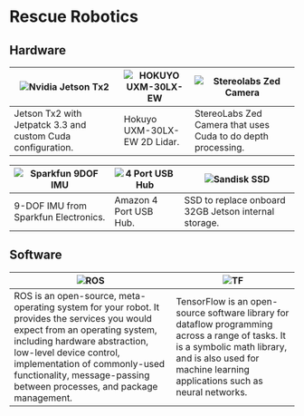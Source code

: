 # Rescue Robotics

## Hardware
|![Nvidia Jetson Tx2](https://developer.nvidia.com/sites/default/files/akamai/embedded/images/jetsontx2/JetsonTX2DevKit_300px_v4.png "Nvidia Jetson Tx2") |![HOKUYO UXM-30LX-EW](https://autonomoustuff.com/wp-content/uploads/2016/07/UXM-30LX-EW.-product.png "HOKUYO UXM-30LX-EW")|![Stereolabs Zed Camera](https://www.stereolabs.com/img/developer/jetson/ZED_product_dev.png "Stereolabs Zed Camera")|
| ------------ | ------------ | ------------ |
|Jetson Tx2 with Jetpatck 3.3 and custom Cuda configuration.|Hokuyo UXM-30LX-EW 2D Lidar.|StereoLabs Zed Camera that uses Cuda to do depth processing.|

|![Sparkfun 9DOF IMU](http://www.hobbytronics.co.uk/image/cache/data/sparkfun/sensors/9dof-imu-m0-500x500.jpg "Sparkfun 9DOF IMU")|![4 Port USB Hub](https://images-na.ssl-images-amazon.com/images/I/71Iz-G82R0L._SX355_.jpg "4 Port USB Hub")|![Sandisk SSD](https://s7d2.scene7.com/is/image/SamsungUS/MZ-76E250BW_3?$product-details-jpg$ "SSD")|
| ------------ | ------------ | ------------ |
|9-DOF IMU from Sparkfun Electronics.|Amazon 4 Port USB Hub.|SSD to replace onboard 32GB Jetson internal storage.|

## Software
| ![ROS](https://www.generationrobots.com/blog/wp-content/uploads/2016/03/Logo-ROS-Robot-Operating-System1-687x241.jpg "ROS")|![TF](https://pbs.twimg.com/profile_images/773317101012586496/q8sc1KuZ_400x400.jpg "TF")|
| ------------ | ------------ |
|ROS is an open-source, meta-operating system for your robot. It provides the services you would expect from an operating system, including hardware abstraction, low-level device control, implementation of commonly-used functionality, message-passing between processes, and package management.|TensorFlow is an open-source software library for dataflow programming across a range of tasks. It is a symbolic math library, and is also used for machine learning applications such as neural networks. ||


